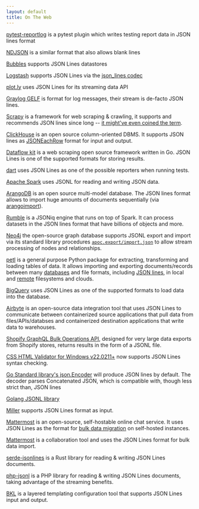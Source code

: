 ```yaml
---
layout: default
title: On The Web
---
```


<p><a href="https://github.com/pytest-dev/pytest-reportlog">pytest-reportlog</a> is a pytest plugin which writes testing report data in JSON lines format</p>

<p><a href="https://github.com/ndjson/ndjson-spec">NDJSON</a> is a similar format that also allows blank lines</p>

<p><a href="https://okfnlabs.org/blog/2014/09/01/bubbles-python-etl.html">Bubbles</a> supports JSON Lines datastores</p>

<p><a href="https://logstash.net">Logstash</a> supports JSON Lines via the <a href="https://logstash.net/docs/latest/codecs/json_lines">json_lines codec</a></p>

<p><a href="https://plot.ly/streaming/">plot.ly</a> uses JSON Lines for its streaming data API</p>

<p><a href="https://www.graylog.org/resources/gelf/">Graylog GELF</a> is format for log messages, their stream is de-facto JSON lines.</p>

<p><a href="https://www.scrapy.org">Scrapy</a> is a framework for web scraping &amp; crawling, it supports and recommends JSON lines since long -- <a href="https://twitter.com/pablohoffman/status/547385799093022723">it might've even coined the term</a>.</p>

<p><a href="https://clickhouse.yandex/">ClickHouse</a> is an open source column-oriented DBMS. It supports JSON lines as <a href="https://clickhouse.yandex/reference_en.html#JSONEachRow">JSONEachRow</a> format for input and output.</p>

<p><a href="https://dataflowkit.com">Dataflow kit</a> is a web scraping open source framework written in Go. JSON Lines is one of the supported formats for storing results.</p>

<p><a href="https://github.com/dart-lang/test/blob/master/pkgs/test/doc/json_reporter.md">dart</a> uses JSON Lines as one of the possible reporters when running tests.</p>

<p><a href="https://spark.apache.org">Apache Spark</a> uses JSONL for reading and writing JSON data.</p>

<p><a href="https://arangodb.com">ArangoDB</a> is an open source multi-model database. The JSON lines format allows to import huge amounts of documents sequentially (via <a href="https://www.arangodb.com/docs/stable/programs-arangoimport-examples-json.html">arangoimport</a>).</p>

<p><a href="https://www.rumbledb.org/">Rumble</a> is a JSONiq engine that runs on top of Spark. It can process datasets in the JSON lines format that have billions of objects and more.</p>

<p><a href="https://neo4j.com/developer">Neo4j</a> the open-source graph database supports JSONL export and import via its standard library procedures <a href="https://neo4j.com/labs/apoc/4.1/export/json/#export-database-json"><code>apoc.export/import.json</code></a> to allow stream processing of nodes and relationships.</p>

<p><a href="https://github.com/petl-developers/petl">petl</a> is a general purpose Python package for extracting, transforming and loading tables of data. It allows importing and exporting documents/records between many <a href="https://petl.readthedocs.io/en/stable/io.html#databases">databases</a> and file formats, including <a href="https://petl.readthedocs.io/en/stable/io.html#json-files">JSON lines</a>, in local and <a href="https://petl.readthedocs.io/en/stable/io.html#remote-i-o-helper-classes">remote</a> filesystems and clouds.</p>

<p><a href="https://cloud.google.com/bigquery">BigQuery</a> uses JSON Lines as one of the supported formats to load data into the database.</p>

<p><a href="https://airbyte.io">Airbyte</a> is an open-source data integration tool that uses JSON Lines to communicate between containerized source applications that pull data from files/APIs/databses and containerized destination applications that write data to warehouses.</p>

<p><a href="https://shopify.dev/api/usage/bulk-operations/queries">Shopify GraphQL Bulk Operations API</a>, designed for very large data exports from Shopify stores, returns results in the form of a JSONL file.</p>

<p><a href="https://www.htmlvalidator.com/">CSS HTML Validator for Windows v22.0211+</a> now supports JSON Lines syntax checking.</p>
          
<p><a href="https://pkg.go.dev/encoding/json#NewEncoder">Go Standard library's json.Encoder</a> will produce JSON lines by default. The decoder parses Concatenated JSON, which is compatible with, though less strict than, JSON lines</p>

<p><a href="https://github.com/simonfrey/jsonl">Golang JSONL library</a></p>

<p><a href="https://miller.readthedocs.io/en/latest/file-formats/#json-lines">Miller</a> supports JSON Lines format as input.</p>

<p><a href="https://mattermost.com/">Mattermost</a> is an open-source, self-hostable online chat service. It uses JSON Lines as the format for <a href="https://docs.mattermost.com/onboard/bulk-loading-data.html">bulk data migration</a> on self-hosted instances.</p>

<p><a href="https://docs.mattermost.com/onboard/bulk-loading-data.html">Mattermost</a> is a collaboration tool and uses the JSON Lines format for bulk data import.</p>

<p><a href="https://github.com/jwodder/serde-jsonlines">serde-jsonlines</a> is a Rust library for reading &amp; writing JSON Lines documents.</p>

<p><a href="https://github.com/indykoning/php-jsonl">php-jsonl</a> is a PHP library for reading &amp; writing JSON Lines documents, taking advantage of the streaming benefits.</p>

<p><a href="https://bkl.gopatchy.io/">BKL</a> is a layered templating configuration tool that supports JSON Lines input and output.</p>

